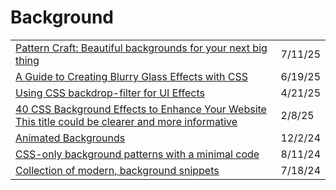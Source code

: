 # Background

|                                                                                                                                                                   |         |
| ----------------------------------------------------------------------------------------------------------------------------------------------------------------- | ------- |
| [Pattern Craft: Beautiful backgrounds for your next big thing](https://patterncraft.fun/)                                                                         | 7/11/25 |
| [A Guide to Creating Blurry Glass Effects with CSS](https://app.daily.dev/posts/a-guide-to-creating-blurry-glass-effects-with-css-okey9efoo)                      | 6/19/25 |
| [Using CSS backdrop-filter for UI Effects](https://app.daily.dev/posts/using-css-backdrop-filter-for-ui-effects-ytnxwi0lg)                                        | 4/21/25 |
| [40 CSS Background Effects to Enhance Your Website This title could be clearer and more informative](https://prismic.io/blog/css-background-effects?ref=dailydev) | 2/8/25  |
| [Animated Backgrounds](https://app.daily.dev/posts/animated-backgrounds-3eutg5two)                                                                                | 12/2/24 |
| [CSS-only background patterns with a minimal code](https://app.daily.dev/posts/css-only-background-patterns-with-a-minimal-code-scl3216ya)                        | 8/11/24 |
| [Collection of modern, background snippets](https://bg.ibelick.com/)                                                                                              | 7/18/24 |
